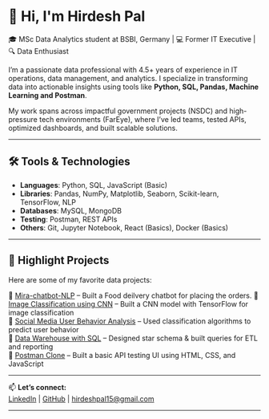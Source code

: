 # 👋 Hi, I'm Hirdesh Pal

🎓 MSc Data Analytics student at BSBI, Germany | 💻 Former IT Executive | 🔍 Data Enthusiast

I’m a passionate data professional with 4.5+ years of experience in IT operations, data management, and analytics. I specialize in transforming data into actionable insights using tools like **Python, SQL, Pandas, Machine Learning and Postman**.

My work spans across impactful government projects (NSDC) and high-pressure tech environments (FarEye), where I’ve led teams, tested APIs, optimized dashboards, and built scalable solutions.

---

## 🛠️ Tools & Technologies
- **Languages**: Python, SQL, JavaScript (Basic)
- **Libraries**: Pandas, NumPy, Matplotlib, Seaborn, Scikit-learn, TensorFlow, NLP
- **Databases**: MySQL, MongoDB
- **Testing**: Postman, REST APIs
- **Others**: Git, Jupyter Notebook, React (Basics), Docker (Basics)

---

## 📌 Highlight Projects
Here are some of my favorite data projects:

 🔹 [Mira-chatbot-NLP](https://github.com/Hirdeshpal15) – Built a Food deilvery chatbot for placing the orders.
 🔹 [Image Classification using CNN](https://github.com/Hirdeshpal15) – Built a CNN model with TensorFlow for image classification  
 🔹 [Social Media User Behavior Analysis](https://github.com/Hirdeshpal15) – Used classification algorithms to predict user behavior  
 🔹 [Data Warehouse with SQL](https://github.com/Hirdeshpal15) – Designed star schema & built queries for ETL and reporting  
 🔹 [Postman Clone](https://github.com/Hirdeshpal15) – Built a basic API testing UI using HTML, CSS, and JavaScript  

---

📫 **Let’s connect:**  
[LinkedIn](https://www.linkedin.com/in/hirdesh-pal-1a5445166) | [GitHub](https://github.com/Hirdeshpal15) | hirdeshpal15@gmail.com

---

